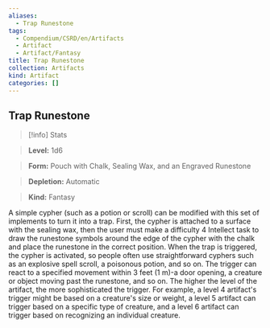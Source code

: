 ```yaml
---
aliases:
  - Trap Runestone
tags:
  - Compendium/CSRD/en/Artifacts
  - Artifact
  - Artifact/Fantasy
title: Trap Runestone
collection: Artifacts
kind: Artifact
categories: []
---
```

## Trap Runestone    
>[!info] Stats    
> **Level:** 1d6    
> **Form:** Pouch with Chalk, Sealing Wax, and an Engraved Runestone    
> **Depletion:** Automatic    
> **Kind:** Fantasy  
    
A simple cypher (such as a potion or scroll) can be modified with this set of implements to turn it into a trap. First, the cypher is attached to a surface with the sealing wax, then the user must make a difficulty 4 Intellect task to draw the runestone symbols around the edge of the cypher with the chalk and place the runestone in the correct position. When the trap is triggered, the cypher is activated, so people often use straightforward cyphers such as an explosive spell scroll, a poisonous potion, and so on. The trigger can react to a specified movement within 3 feet (1 m)-a door opening, a creature or object moving past the runestone, and so on. The higher the level of the artifact, the more sophisticated the trigger. For example, a level 4 artifact's trigger might be based on a creature's size or weight, a level 5 artifact can trigger based on a specific type of creature, and a level 6 artifact can trigger based on recognizing an individual creature.